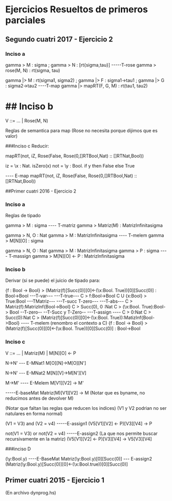 # Ejercicios Resueltos de primeros parciales

## Segundo cuatri 2017 - Ejercicio 2
### Inciso a

gamma > M : sigma ; gamma > N : [rt{sigma,tau}]
-----T-rose
gamma > rose(M, N) : rt(sigma, tau)

gamma |> M : rt(sigma1, sigma2) ;
gamma |> F : sigma1->tau1 ;
gamma |> G : sigma2->tau2
----T-map
gamma |> mapRT(F, G, M) : rt(tau1, tau2)

# ## Inciso b
V ::= ... | Rose(M, N)

Reglas de semantica para map (Rose no necesita porque dijimos que es valor)

###Inciso c
Reducir: 

mapRT(not, iZ, Rose(False, Rose(0,[]RTBool,Nat) :: []RTNat,Bool))

iz = \x : Nat. isZero(x)
not = \y : Bool. if y then False else True


---- E-map
mapRT(not, iZ, Rose(False, Rose(0,[]RTBool,Nat) :: []RTNat,Bool))

##Primer cuatri 2016 - Ejercicio 2

### Inciso a 
Reglas de tipado

gamma > M : sigma
---- T-matriz
gamma > Matriz(M) : MatrizInfinitasigma

gamma > N, O : Nat gamma > M : MatrizInfinitasigma 
---- T-melem
gamma > M[N][O] : sigma

gamma > N, O : Nat gamma > M : MatrizInfinitasigma gamma > P : sigma
---- T-massign
gamma > M[N][O] <- P : MatrizInfinitasigma

### Inciso b
Derivar (si se puede) el juicio de tipado para:

{f : Bool -> Bool} > (Matriz(f)[Succ(0)][0]<-(\x:Bool. True))[0][Succ(0)] : Bool->Bool
								---T-var---                                                  ---T-true---
								C > f:Bool->Bool                                             C U {x:Bool} > True:Bool
								---TMatriz---                       ---T-succ T-zero---      ---T-abs---
								C > Matriz(f):MatrizInf{Bool->Bool} C > Succ(0), 0 :Nat C > (\x:Bool. True):Bool-> Bool
--T-zero-- --T-Succ y T-Zero--  ---T-assign ----
C > 0:Nat 	C > Succ(0):Nat		C > (Matriz(f)[Succ(0)][0]<-(\x:Bool. True)):MatizInf{Bool->Bool}
---- T-melem (renombro el contexto a C)
{f : Bool -> Bool} > (Matriz(f)[Succ(0)][0]<-(\x:Bool. True))[0][Succ(0)] : Bool->Bool


### Inciso c

V ::= ... | Matriz(M) | M[N][O] <- P

N->N'
--- E-MNat1
M[O][N]->M[O][N']

N->N'
--- E-MNat2
M[N][V]->M[N'][V]

M->M'
---- E-Melem 
M[V1][V2] -> M'

-----E-baseMat
Matriz(M)[V1][V2] -> M (Notar que es byname, no reducimos antes de devolver M)

(Notar que faltan las reglas que reducen los indices)
(V1 y V2 podrian no ser natulares en forma normal)

(V1 = V3) and (V2 = v4)
-----E-assign1
(V5[V1][V2] <- P)[V3][V4] -> P

not(V1 = V3) or not(V2 = v4)
-----E-assign2 (La que nos permite buscar recursivamente en la matriz)
(V5[V1][V2] <- P)[V3][V4] -> V5[V3][V4]

###inciso D


(\y:Bool.y)
----E-BaseMat
Matriz(\y:Bool.y)[0][Succ(0)]
--- E-assign2
(Matriz(\y:Bool.y)[Succ(0)][0]<-(\x:Bool.true))[0][Succ(0)]

## Primer cuatri 2015 - Ejercicio 1

(En archivo dynprog.hs)
